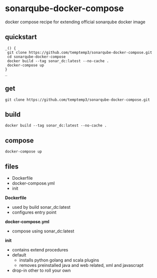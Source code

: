 # sonarqube-docker-compose

docker compose recipe for extending official sonarqube docker image 

## quickstart

```
_() {
 git clone https://github.com/temptemp3/sonarqube-docker-compose.git
 cd sonarqube-docker-compose
 docker build --tag sonar_dc:latest --no-cache .
 docker-compose up
}
_
```

## get

```
git clone https://github.com/temptemp3/sonarqube-docker-compose.git
```

## build

```
docker build --tag sonar_dc:latest --no-cache .
```

## compose

```
docker-compose up
```

## files 

- Dockerfile
- docker-compose.yml
- init

**Dockerfile**

- used by build sonar_dc:latest
- configures entry point

**docker-compose.yml**

- compose using sonar_dc:latest 

**init**

- contains extend procedures
- default
  + installs python golang and scala plugins
  + removes preinstalled java and web related, xml and javascrapt
- drop-in other to roll your own
